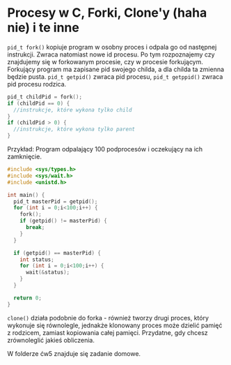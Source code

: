 Procesy w C, Forki, Clone'y (haha nie) i te inne
================================================

`pid_t fork()` kopiuje program w osobny proces i odpala go od następnej instrukcji. Zwraca natomiast nowe id procesu. Po tym rozpoznajemy czy znajdujemy się w forkowanym procesie, czy w procesie forkującym. Forkujący program ma zapisane pid swojego childa, a dla childa ta zmienna będzie pusta. `pid_t getpid()` zwraca pid procesu, `pid_t getppid()` zwraca pid procesu rodzica.

```c
pid_t childPid = fork();
if (childPid == 0) {
  //instrukcje, które wykona tylko child
}
if (childPid > 0) {
  //instrukcje, które wykona tylko parent
}
```

Przykład: Program odpalający 100 podprocesów i oczekujący na ich zamknięcie.

```c
#include <sys/types.h>
#include <sys/wait.h>
#include <unistd.h>

int main() {
  pid_t masterPid = getpid();
  for (int i = 0;i<100;i++) {
    fork();
    if (getpid() != masterPid) {
      break;
    }
  }

  if (getpid() == masterPid) {
    int status;
    for (int i = 0;i<100;i++) {
      wait(&status);
    }
  }

  return 0;
}
```

`clone()` działa podobnie do forka - również tworzy drugi proces, który wykonuje się równolegle, jednakże klonowany proces może dzielić pamięć z rodzicem, zamiast kopiowania całej pamięci. Przydatne, gdy chcesz zrównoleglić jakieś obliczenia.

W folderze ćw5 znajduje się zadanie domowe.
